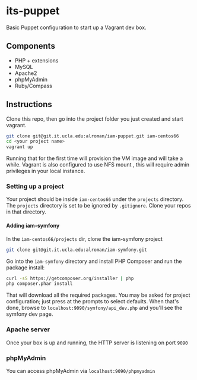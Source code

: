 # its-puppet

Basic Puppet configuration to start up a Vagrant dev box.

## Components

 - PHP + extensions
 - MySQL
 - Apache2
 - phpMyAdmin
 - Ruby/Compass

## Instructions

Clone this repo, then go into the project folder you just created and start vagrant.

```sh
git clone git@git.it.ucla.edu:alroman/iam-puppet.git iam-centos66
cd <your project name>
vagrant up
```

Running that for the first time will provision the VM image and will take a while.  Vagrant is also configured to use NFS mount
, this will require admin privileges in your local instance.

### Setting up a project

Your project should be inside `iam-centos66` under the `projects` directory.  The `projects` directory
is set to be ignored by `.gitignore`.  Clone your repos in that directory.

#### Adding iam-symfony

In the `iam-centos66/projects` dir, clone the iam-symfony project

```sh
git clone git@git.it.ucla.edu:alroman/iam-symfony.git
```

Go into the `iam-symfony` directory and install PHP Composer and run the package install:

```sh 
curl -sS https://getcomposer.org/installer | php
php composer.phar install
```

That will download all the required packages.  You may be asked for project configuration; just press <enter>
at the prompts to select defaults.  When that's done, browse to `localhost:9090/symfony/api_dev.php` and you'll
see the symfony dev page.

### Apache server

Once your box is up and running, the HTTP server is listening on port `9090`

### phpMyAdmin

You can access phpMyAdmin via `localhost:9090/phpmyadmin`